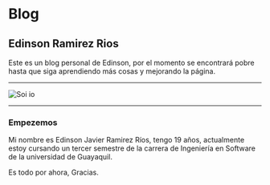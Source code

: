 # Blog
## Edinson Ramirez Rios

Este es un blog personal de Edinson, por el momento se encontrará pobre hasta que siga aprendiendo más cosas y mejorando la página.

***

![Soi io](https://fotos.subefotos.com/0345bb0710ca9d11d6c0ef6fab34002fo.jpg)
***

### Empezemos
Mi nombre es Edinson Javier Ramirez Ríos, tengo 19 años, actualmente estoy cursando un tercer semestre de la carrera de Ingeniería en Software de la universidad de Guayaquil.

Es todo por ahora, Gracias.
